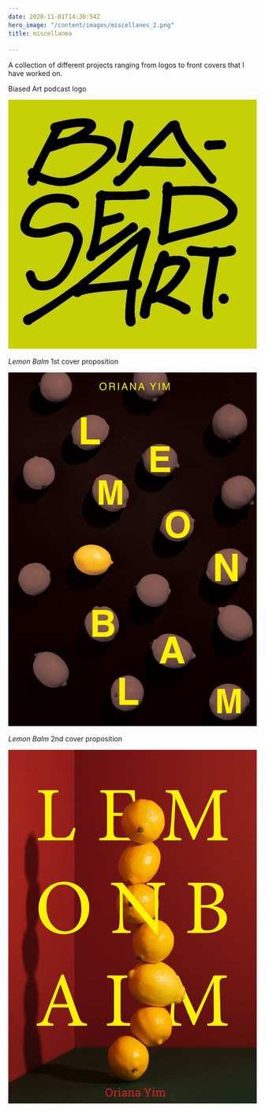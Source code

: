 ```yaml
---
date: 2020-11-01T14:30:54Z
hero_image: "/content/images/miscellanes_2.png"
title: miscellanea

---
```


A collection of different projects ranging from logos to front covers that I have worked on.

Biased Art podcast logo

![Biased Art Podcast Logo](/content/images/220078268_612162293090809_8784579102114360027_n.jpg "Biased Art Podcast Logo")

_Lemon Balm_ 1st cover proposition

![Lemon Balm cover](/content/images/lemon-balm-cover-1-name.jpg "Lemon Balm cover")

_Lemon Balm_ 2nd cover proposition

![Lemon Balm cover](/content/images/lemon-balm-cover-2-name.jpg "Lemon Balm cover")